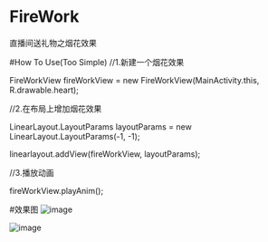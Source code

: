 # FireWork
直播间送礼物之烟花效果

#How To Use(Too Simple)
//1.新建一个烟花效果

FireWorkView fireWorkView = new FireWorkView(MainActivity.this, R.drawable.heart);

//2.在布局上增加烟花效果

LinearLayout.LayoutParams layoutParams = new LinearLayout.LayoutParams(-1, -1);

linearlayout.addView(fireWorkView, layoutParams);

//3.播放动画

fireWorkView.playAnim();
        
#效果图
![image](https://github.com/jingtianxiaozhi/FireWork/blob/master/gif/rose.gif?raw=true)

![image](https://github.com/jingtianxiaozhi/FireWork/blob/master/gif/heart.gif?raw=true)


